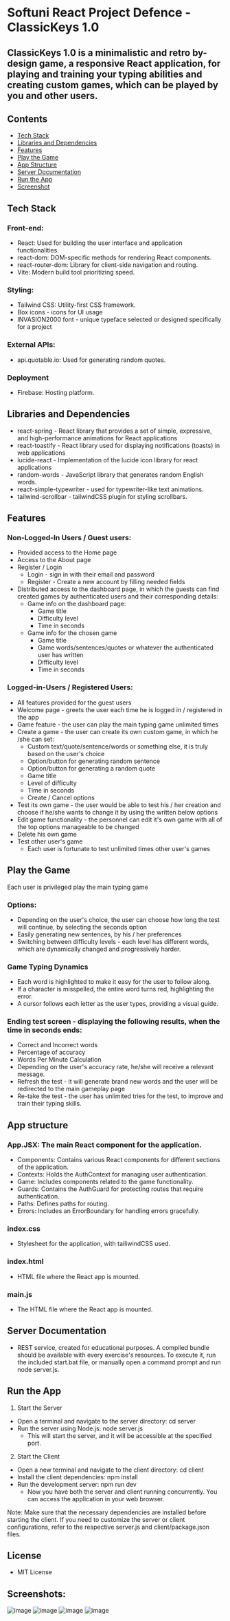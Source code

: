 # Softuni React Project Defence - ClassicKeys 1.0

## ClassicKeys 1.0 is a minimalistic and retro by-design game, a responsive React application, for playing and training your typing abilities and creating custom games, which can be played by you and other users.

## Contents
- [Tech Stack](#Tech-Stack)
- [Libraries and Dependencies](#Libraries-and-Dependencies)
- [Features](#Features)
- [Play the Game](#Play-the-Game) 
- [App Structure](#App-Structure)  
- [Server Documentation](#Server-Documentation) 
- [Run the App](#Run-the-App) 
- [Screenshot](#Screenshots) 

## Tech Stack
### Front-end:
  - React: Used for building the user interface and application functionalities.
  - react-dom: DOM-specific methods for rendering React components.
  - react-router-dom: Library for client-side navigation and routing.
  - Vite: Modern build tool prioritizing speed.
### Styling:
  - Tailwind CSS: Utility-first CSS framework.
  - Box icons - icons for UI usage
  - INVASION2000 font - unique typeface selected or designed specifically for a project
### External APIs:
  - api.quotable.io: Used for generating random quotes.
### Deployment
  - Firebase: Hosting platform.

## Libraries and Dependencies
- react-spring - React library that provides a set of simple, expressive, and high-performance animations for React applications
- react-toastify - React library used for displaying notifications (toasts) in web applications
- lucide-react - Implementation of the lucide icon library for react applications
- random-words - JavaScript library that generates random English words. 
- react-simple-typewriter - used for typewriter-like text animations.
- tailwind-scrollbar - tailwindCSS plugin for styling scrollbars.

## Features
### Non-Logged-In Users / Guest users:
- Provided access to the Home page
- Access to the About page
- Register / Login 
  - Login - sign in with their email and password
  - Register - Create a new account by filling needed fields
- Distributed access to the dashboard page, in which the guests can find created games by authenticated users and their corresponding details:
  - Game info on the dashboard page:
    - Game title
    - Difficulty level
    - Time in seconds
  - Game info for the chosen game 
    - Game title
    - Game words/sentences/quotes or whatever the authenticated user has written
    - Difficulty level
    - Time in seconds

### Logged-in-Users / Registered Users:
- All features provided for the guest users
- Welcome page - greets the user each time he is logged in / registered in the app
- Game feature - the user can play the main typing game unlimited times
- Create a game - the user can create its own custom game, in which he /she can set:
  - Custom text/quote/sentence/words or something else, it is truly based on the user's choice
  - Option/button for generating random sentence
  - Option/button for generating a random quote
  - Game title
  - Level of difficulty
  - Time in seconds
  - Create / Cancel options
- Test its own game - the user would be able to test his / her creation and choose if he/she wants to change it by using the written below options
- Edit game functionality - the personnel can edit it's own game with all of the top options manageable to be changed
- Delete his own game
- Test other user's game
  - Each user is fortunate to test unlimited times other user's games


## Play the Game
Each user is privileged play the main typing game 
### Options:
  - Depending on the user's choice, the user can choose how long the test will continue, by selecting the seconds option
  - Easily generating new sentences, by his / her preferences
  - Switching between difficulty levels - each level has different words, which are dynamically changed and progressively harder.
### Game Typing Dynamics
  - Each word is highlighted to make it easy for the user to follow along.
  - If a character is misspelled, the entire word turns red, highlighting the error.
  - A cursor follows each letter as the user types, providing a visual guide.
    
### Ending test screen - displaying the following results, when the time in seconds ends:
  - Correct and Incorrect words
  - Percentage of accuracy
  - Words Per Minute Calculation
  - Depending on the user's accuracy rate, he/she will receive a relevant message.
  - Refresh the test - it will generate brand new words and the user will be redirected to the main gameplay page
  - Re-take the test - the user has unlimited tries for the test, to improve and train their typing skills.

## App structure
### App.JSX: The main React component for the application.
 - Components: Contains various React components for different sections of the application.
 - Contexts: Holds the AuthContext for managing user authentication.
 - Game: Includes components related to the game functionality.
 - Guards: Contains the AuthGuard for protecting routes that require authentication.
 - Paths: Defines paths for routing.
 - Errors: Includes an ErrorBoundary for handling errors gracefully.
### index.css
- Stylesheet for the application, with tailiwindCSS used.
### index.html
- HTML file where the React app is mounted.
### main.js
- The HTML file where the React app is mounted.

## Server Documentation
- REST service, created for educational purposes. A compiled bundle should be available with every exercise's resources. To execute it, run the included start.bat file, or manually open a command prompt and run node server.js.

## Run the App
1. Start the Server
- Open a terminal and navigate to the server directory:
cd server
- Run the server using Node.js:
node server.js
  - This will start the server, and it will be accessible at the specified port.

2.  Start the Client
- Open a new terminal and navigate to the client directory:
cd client
- Install the client dependencies:
npm install
- Run the development server:
npm run dev
  - Now you have both the server and client running concurrently. You can access the application in your web browser.

Note:
Make sure that the necessary dependencies are installed before starting the client.
If you need to customize the server or client configurations, refer to the respective server.js and client/package.json files.

## License
- MIT License

## Screenshots:
![image](https://github.com/boyandmtrv/Clik/assets/122356573/7e9f184b-747b-4037-aba9-4dde3fa84d45)
![image](https://github.com/boyandmtrv/Clik/assets/122356573/1ec9d138-39bc-48b1-a033-35562251107a)
![image](https://github.com/boyandmtrv/Clik/assets/122356573/c8dde3e5-3025-47c8-bce1-fdd432de1651)
![image](https://github.com/boyandmtrv/Clik/assets/122356573/2134c8e1-4c94-49f8-aaaa-ac957c9ae804)




